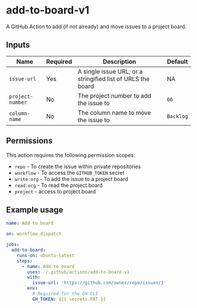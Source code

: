 # add-to-board-v1

A GitHub Action to add (if not already) and move issues to a project board.

## Inputs

| Name             | Required | Description                                                 | Default   |
| ---------------- | -------- | ----------------------------------------------------------- | --------- |
| `issue-url`      | Yes      | A single issue URL, or a stringified list of URLS the board | NA        |
| `project-number` | No       | The project number to add the issue to                      | `66`      |
| `column-name`    | No       | The column name to move the issue to                        | `Backlog` |

## Permissions

This action requires the following permission scopes:

- `repo` - To create the issue within private repositories
- `workflow` - To access the `GITHUB_TOKEN` secret
- `write:org` - To add the issue to a project board
- `read:org` - To read the project board
- `project` - access to project board

## Example usage

```yaml
name: Add to board

on: workflow_dispatch

jobs:
  add-to-board:
    runs-on: ubuntu-latest
    steps:
      - name: Add to board
        uses: ./.github/actions/add-to-board-v1
        with:
          issue-url: 'https://github.com/owner/repo/issues/1'
        env:
          # Required for the GH CLI
          GH_TOKEN: ${{ secrets.PAT }}
```
